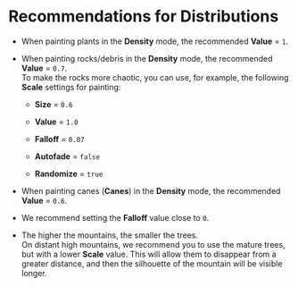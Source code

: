 # Recommendations for Distributions

-   When painting plants in the **Density** mode, the recommended **Value** = `1`.

-   When painting rocks/debris in the **Density** mode, the recommended **Value** = `0.7`.  
    To make the rocks more chaotic, you can use, for example, the following **Scale** settings for painting:

    -   **Size** = `0.6`

    -   **Value** = `1.0`

    -   **Falloff** = `0.07`

    -   **Autofade** = `false`

    -   **Randomize** = `true`

-   When painting canes (**Canes**) in the **Density** mode, the recommended **Value** = `0.6`.

-   We recommend setting the **Falloff** value close to `0`.

-   The higher the mountains, the smaller the trees.  
    On distant high mountains, we recommend you to use the mature trees, but with a lower **Scale** value. This will allow them to disappear from a greater distance, and then the silhouette of the mountain will be visible longer.

